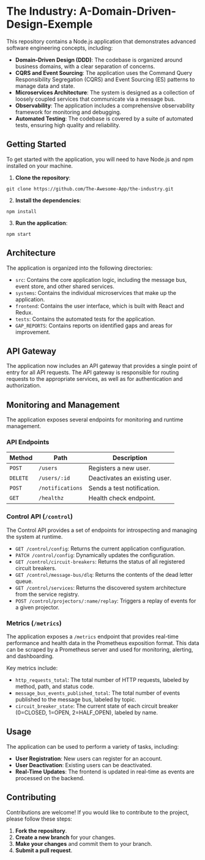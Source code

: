 # The Industry: A-Domain-Driven-Design-Exemple

This repository contains a Node.js application that demonstrates advanced software engineering concepts, including:

- **Domain-Driven Design (DDD)**: The codebase is organized around business domains, with a clear separation of concerns.
- **CQRS and Event Sourcing**: The application uses the Command Query Responsibility Segregation (CQRS) and Event Sourcing (ES) patterns to manage data and state.
- **Microservices Architecture**: The system is designed as a collection of loosely coupled services that communicate via a message bus.
- **Observability**: The application includes a comprehensive observability framework for monitoring and debugging.
- **Automated Testing**: The codebase is covered by a suite of automated tests, ensuring high quality and reliability.

## Getting Started

To get started with the application, you will need to have Node.js and npm installed on your machine.

1. **Clone the repository**:

```
git clone https://github.com/The-Awesome-App/the-industry.git
```

2. **Install the dependencies**:

```
npm install
```

3. **Run the application**:

```
npm start
```

## Architecture

The application is organized into the following directories:

- `src`: Contains the core application logic, including the message bus, event store, and other shared services.
- `systems`: Contains the individual microservices that make up the application.
- `frontend`: Contains the user interface, which is built with React and Redux.
- `tests`: Contains the automated tests for the application.
- `GAP_REPORTS`: Contains reports on identified gaps and areas for improvement.

## API Gateway

The application now includes an API gateway that provides a single point of entry for all API requests. The API gateway is responsible for routing requests to the appropriate services, as well as for authentication and authorization.

## Monitoring and Management

The application exposes several endpoints for monitoring and runtime management.

### API Endpoints

| Method | Path               | Description                  |
| ------ | ------------------ | ---------------------------- |
| `POST` | `/users`           | Registers a new user.        |
| `DELETE` | `/users/:id`     | Deactivates an existing user.|
| `POST` | `/notifications`   | Sends a test notification.   |
| `GET`  | `/healthz`         | Health check endpoint.       |

### Control API (`/control`)

The Control API provides a set of endpoints for introspecting and managing the system at runtime.

-   `GET /control/config`: Returns the current application configuration.
-   `PATCH /control/config`: Dynamically updates the configuration.
-   `GET /control/circuit-breakers`: Returns the status of all registered circuit breakers.
-   `GET /control/message-bus/dlq`: Returns the contents of the dead letter queue.
-   `GET /control/services`: Returns the discovered system architecture from the service registry.
-   `POST /control/projectors/:name/replay`: Triggers a replay of events for a given projector.

### Metrics (`/metrics`)

The application exposes a `/metrics` endpoint that provides real-time performance and health data in the Prometheus exposition format. This data can be scraped by a Prometheus server and used for monitoring, alerting, and dashboarding.

Key metrics include:

-   `http_requests_total`: The total number of HTTP requests, labeled by method, path, and status code.
-   `message_bus_events_published_total`: The total number of events published to the message bus, labeled by topic.
-   `circuit_breaker_state`: The current state of each circuit breaker (0=CLOSED, 1=OPEN, 2=HALF_OPEN), labeled by name.

## Usage

The application can be used to perform a variety of tasks, including:

- **User Registration**: New users can register for an account.
- **User Deactivation**: Existing users can be deactivated.
- **Real-Time Updates**: The frontend is updated in real-time as events are processed on the backend.

## Contributing

Contributions are welcome! If you would like to contribute to the project, please follow these steps:

1. **Fork the repository**.
2. **Create a new branch** for your changes.
3. **Make your changes** and commit them to your branch.
4. **Submit a pull request**.
